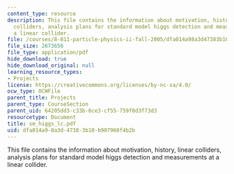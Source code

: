 ```yaml
---
content_type: resource
description: This file contains the information about motivation, history, linear
  colliders, analysis plans for standard model higgs detection and measurements at
  a linear collider.
file: /courses/8-811-particle-physics-ii-fall-2005/dfa014a98a3d47383b10b907960f4b2b_sm_higgs_lc.pdf
file_size: 2673656
file_type: application/pdf
hide_download: true
hide_download_original: null
learning_resource_types:
- Projects
license: https://creativecommons.org/licenses/by-nc-sa/4.0/
ocw_type: OCWFile
parent_title: Projects
parent_type: CourseSection
parent_uid: 64205dd3-c33b-6ce3-cf55-759f0d3f73d3
resourcetype: Document
title: sm_higgs_lc.pdf
uid: dfa014a9-8a3d-4738-3b10-b907960f4b2b
---
```

This file contains the information about motivation, history, linear colliders, analysis plans for standard model higgs detection and measurements at a linear collider.